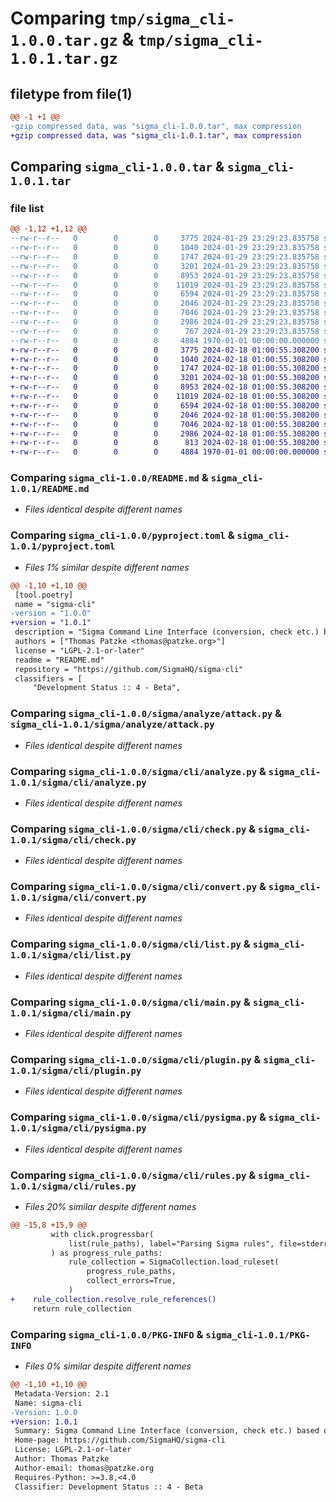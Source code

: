 # Comparing `tmp/sigma_cli-1.0.0.tar.gz` & `tmp/sigma_cli-1.0.1.tar.gz`

## filetype from file(1)

```diff
@@ -1 +1 @@
-gzip compressed data, was "sigma_cli-1.0.0.tar", max compression
+gzip compressed data, was "sigma_cli-1.0.1.tar", max compression
```

## Comparing `sigma_cli-1.0.0.tar` & `sigma_cli-1.0.1.tar`

### file list

```diff
@@ -1,12 +1,12 @@
--rw-r--r--   0        0        0     3775 2024-01-29 23:29:23.835758 sigma_cli-1.0.0/README.md
--rw-r--r--   0        0        0     1040 2024-01-29 23:29:23.835758 sigma_cli-1.0.0/pyproject.toml
--rw-r--r--   0        0        0     1747 2024-01-29 23:29:23.835758 sigma_cli-1.0.0/sigma/analyze/attack.py
--rw-r--r--   0        0        0     3201 2024-01-29 23:29:23.835758 sigma_cli-1.0.0/sigma/cli/analyze.py
--rw-r--r--   0        0        0     8953 2024-01-29 23:29:23.835758 sigma_cli-1.0.0/sigma/cli/check.py
--rw-r--r--   0        0        0    11019 2024-01-29 23:29:23.835758 sigma_cli-1.0.0/sigma/cli/convert.py
--rw-r--r--   0        0        0     6594 2024-01-29 23:29:23.835758 sigma_cli-1.0.0/sigma/cli/list.py
--rw-r--r--   0        0        0     2046 2024-01-29 23:29:23.835758 sigma_cli-1.0.0/sigma/cli/main.py
--rw-r--r--   0        0        0     7046 2024-01-29 23:29:23.835758 sigma_cli-1.0.0/sigma/cli/plugin.py
--rw-r--r--   0        0        0     2986 2024-01-29 23:29:23.835758 sigma_cli-1.0.0/sigma/cli/pysigma.py
--rw-r--r--   0        0        0      767 2024-01-29 23:29:23.835758 sigma_cli-1.0.0/sigma/cli/rules.py
--rw-r--r--   0        0        0     4884 1970-01-01 00:00:00.000000 sigma_cli-1.0.0/PKG-INFO
+-rw-r--r--   0        0        0     3775 2024-02-18 01:00:55.308200 sigma_cli-1.0.1/README.md
+-rw-r--r--   0        0        0     1040 2024-02-18 01:00:55.308200 sigma_cli-1.0.1/pyproject.toml
+-rw-r--r--   0        0        0     1747 2024-02-18 01:00:55.308200 sigma_cli-1.0.1/sigma/analyze/attack.py
+-rw-r--r--   0        0        0     3201 2024-02-18 01:00:55.308200 sigma_cli-1.0.1/sigma/cli/analyze.py
+-rw-r--r--   0        0        0     8953 2024-02-18 01:00:55.308200 sigma_cli-1.0.1/sigma/cli/check.py
+-rw-r--r--   0        0        0    11019 2024-02-18 01:00:55.308200 sigma_cli-1.0.1/sigma/cli/convert.py
+-rw-r--r--   0        0        0     6594 2024-02-18 01:00:55.308200 sigma_cli-1.0.1/sigma/cli/list.py
+-rw-r--r--   0        0        0     2046 2024-02-18 01:00:55.308200 sigma_cli-1.0.1/sigma/cli/main.py
+-rw-r--r--   0        0        0     7046 2024-02-18 01:00:55.308200 sigma_cli-1.0.1/sigma/cli/plugin.py
+-rw-r--r--   0        0        0     2986 2024-02-18 01:00:55.308200 sigma_cli-1.0.1/sigma/cli/pysigma.py
+-rw-r--r--   0        0        0      813 2024-02-18 01:00:55.308200 sigma_cli-1.0.1/sigma/cli/rules.py
+-rw-r--r--   0        0        0     4884 1970-01-01 00:00:00.000000 sigma_cli-1.0.1/PKG-INFO
```

### Comparing `sigma_cli-1.0.0/README.md` & `sigma_cli-1.0.1/README.md`

 * *Files identical despite different names*

### Comparing `sigma_cli-1.0.0/pyproject.toml` & `sigma_cli-1.0.1/pyproject.toml`

 * *Files 1% similar despite different names*

```diff
@@ -1,10 +1,10 @@
 [tool.poetry]
 name = "sigma-cli"
-version = "1.0.0"
+version = "1.0.1"
 description = "Sigma Command Line Interface (conversion, check etc.) based on pySigma"
 authors = ["Thomas Patzke <thomas@patzke.org>"]
 license = "LGPL-2.1-or-later"
 readme = "README.md"
 repository = "https://github.com/SigmaHQ/sigma-cli"
 classifiers = [
     "Development Status :: 4 - Beta",
```

### Comparing `sigma_cli-1.0.0/sigma/analyze/attack.py` & `sigma_cli-1.0.1/sigma/analyze/attack.py`

 * *Files identical despite different names*

### Comparing `sigma_cli-1.0.0/sigma/cli/analyze.py` & `sigma_cli-1.0.1/sigma/cli/analyze.py`

 * *Files identical despite different names*

### Comparing `sigma_cli-1.0.0/sigma/cli/check.py` & `sigma_cli-1.0.1/sigma/cli/check.py`

 * *Files identical despite different names*

### Comparing `sigma_cli-1.0.0/sigma/cli/convert.py` & `sigma_cli-1.0.1/sigma/cli/convert.py`

 * *Files identical despite different names*

### Comparing `sigma_cli-1.0.0/sigma/cli/list.py` & `sigma_cli-1.0.1/sigma/cli/list.py`

 * *Files identical despite different names*

### Comparing `sigma_cli-1.0.0/sigma/cli/main.py` & `sigma_cli-1.0.1/sigma/cli/main.py`

 * *Files identical despite different names*

### Comparing `sigma_cli-1.0.0/sigma/cli/plugin.py` & `sigma_cli-1.0.1/sigma/cli/plugin.py`

 * *Files identical despite different names*

### Comparing `sigma_cli-1.0.0/sigma/cli/pysigma.py` & `sigma_cli-1.0.1/sigma/cli/pysigma.py`

 * *Files identical despite different names*

### Comparing `sigma_cli-1.0.0/sigma/cli/rules.py` & `sigma_cli-1.0.1/sigma/cli/rules.py`

 * *Files 20% similar despite different names*

```diff
@@ -15,8 +15,9 @@
         with click.progressbar(
             list(rule_paths), label="Parsing Sigma rules", file=stderr
         ) as progress_rule_paths:
             rule_collection = SigmaCollection.load_ruleset(
                 progress_rule_paths,
                 collect_errors=True,
             )
+    rule_collection.resolve_rule_references()
     return rule_collection
```

### Comparing `sigma_cli-1.0.0/PKG-INFO` & `sigma_cli-1.0.1/PKG-INFO`

 * *Files 0% similar despite different names*

```diff
@@ -1,10 +1,10 @@
 Metadata-Version: 2.1
 Name: sigma-cli
-Version: 1.0.0
+Version: 1.0.1
 Summary: Sigma Command Line Interface (conversion, check etc.) based on pySigma
 Home-page: https://github.com/SigmaHQ/sigma-cli
 License: LGPL-2.1-or-later
 Author: Thomas Patzke
 Author-email: thomas@patzke.org
 Requires-Python: >=3.8,<4.0
 Classifier: Development Status :: 4 - Beta
```

